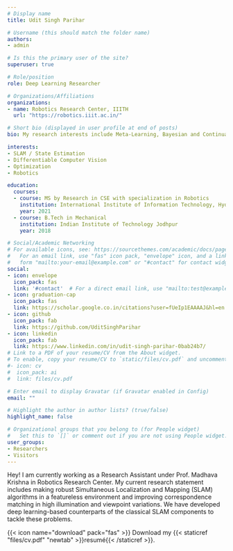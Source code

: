 ```yaml
---
# Display name
title: Udit Singh Parihar

# Username (this should match the folder name)
authors:
- admin

# Is this the primary user of the site?
superuser: true

# Role/position
role: Deep Learning Researcher

# Organizations/Affiliations
organizations:
- name: Robotics Research Center, IIITH
  url: "https://robotics.iiit.ac.in/"

# Short bio (displayed in user profile at end of posts)
bio: My research interests include Meta-Learning, Bayesian and Continual Deep Learning, Robotics.

interests:
- SLAM / State Estimation
- Differentiable Computer Vision
- Optimization
- Robotics

education:
  courses:
  - course: MS by Research in CSE with specialization in Robotics
    institution: International Institute of Information Technology, Hyderabad
    year: 2021
  - course: B.Tech in Mechanical
    institution: Indian Institute of Technology Jodhpur
    year: 2018

# Social/Academic Networking
# For available icons, see: https://sourcethemes.com/academic/docs/page-builder/#icons
#   For an email link, use "fas" icon pack, "envelope" icon, and a link in the
#   form "mailto:your-email@example.com" or "#contact" for contact widget.
social:
- icon: envelope
  icon_pack: fas
  link: '#contact'  # For a direct email link, use "mailto:test@example.org".
- icon: graduation-cap
  icon_pack: fas
  link: https://scholar.google.co.in/citations?user=fUeIp1EAAAAJ&hl=en
- icon: github
  icon_pack: fab
  link: https://github.com/UditSinghParihar
- icon: linkedin
  icon_pack: fab
  link: https://www.linkedin.com/in/udit-singh-parihar-0bab24b7/
# Link to a PDF of your resume/CV from the About widget.
# To enable, copy your resume/CV to `static/files/cv.pdf` and uncomment the lines below.
#- icon: cv
#  icon_pack: ai
#  link: files/cv.pdf

# Enter email to display Gravatar (if Gravatar enabled in Config)
email: ""

# Highlight the author in author lists? (true/false)
highlight_name: false

# Organizational groups that you belong to (for People widget)
#   Set this to `[]` or comment out if you are not using People widget.
user_groups:
- Researchers
- Visitors
---
```


Hey! I am currently working as a Research Assistant under Prof. Madhava Krishna in Robotics Research Center. My current research statement includes making robust Simultaneous Localization and Mapping (SLAM) algorithms in a featureless environment and improving correspondence matching in high illumination and viewpoint variations. We have developed deep learning-based counterparts of the classical SLAM components to tackle these problems.


<!-- I was introduced to robotics during a year-long research internship at IIIT, (Hyderabad, India 2017-2018), where I worked on Multi-Robot SLAM and view-invariant recognition for place recognition and relocalisation. -->

{{< icon name="download" pack="fas" >}} Download my {{< staticref "files/cv.pdf" "newtab" >}}resumé{{< /staticref >}}.
